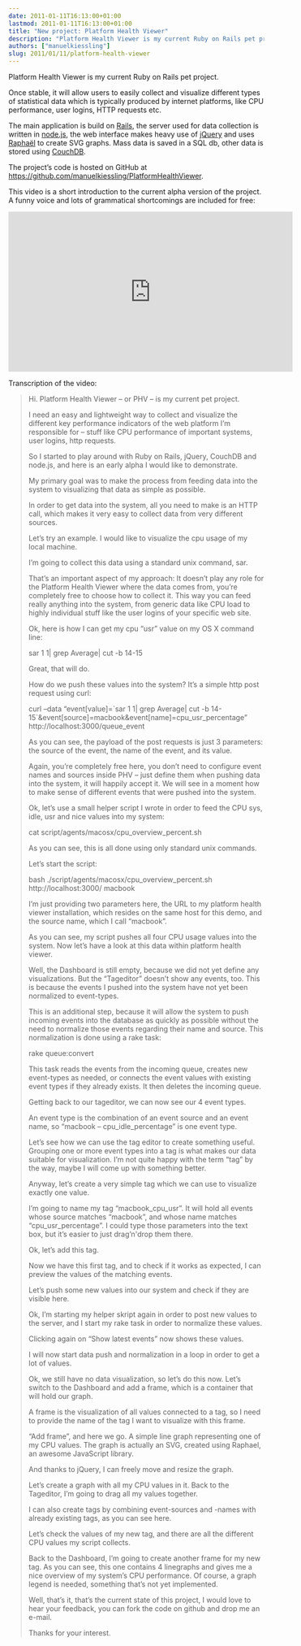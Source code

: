 ```yaml
---
date: 2011-01-11T16:13:00+01:00
lastmod: 2011-01-11T16:13:00+01:00
title: "New project: Platform Health Viewer"
description: "Platform Health Viewer is my current Ruby on Rails pet project."
authors: ["manuelkiessling"]
slug: 2011/01/11/platform-health-viewer
---
```


<p>
Platform Health Viewer is my current Ruby on Rails pet project.
</p>
<p>
Once stable, it will allow users to easily collect and visualize different types of statistical data which is typically produced by internet platforms, like CPU performance, user logins, HTTP requests etc.
</p>
<p>
The main application is build on <a href="http://rubyonrails.org/">Rails</a>, the server used for data collection is written in <a href="http://nodejs.org/">node.js</a>, the web interface makes heavy use of <a href="http://jquery.com/">jQuery</a> and uses <a href="http://raphaeljs.com/">Raphaël</a> to create SVG graphs. Mass data is saved in a SQL db, other data is stored using <a href="http://couchdb.apache.org/">CouchDB</a>.
</p>
<p>
The project’s code is hosted on GitHub at <a href="https://github.com/manuelkiessling/PlatformHealthViewer">https://github.com/manuelkiessling/PlatformHealthViewer</a>.
</p>
<p>
This video is a short introduction to the current alpha version of the project. A funny voice and lots of grammatical shortcomings are included for free:
</p>

<iframe width="560" height="315" src="https://www.youtube.com/embed/HI6SRqz_3D0?si=yvuGFMJWXNDPIIoK" title="YouTube video player" frameborder="0" allow="accelerometer; autoplay; clipboard-write; encrypted-media; gyroscope; picture-in-picture; web-share" allowfullscreen></iframe>

<br>
<p>
</p><p>

Transcription of the video:

</p><blockquote>
Hi. Platform Health Viewer – or PHV – is my current pet project.
<p>
I need an easy and lightweight way to collect and visualize the different key performance indicators of the web platform I’m responsible for – stuff like CPU performance of important systems, user logins, http requests.
</p><p>
So I started to play around with Ruby on Rails, jQuery, CouchDB and node.js, and here is an early alpha I would like to demonstrate.
</p><p>
My primary goal was to make the process from feeding data into the system to visualizing that data as simple as possible.
</p><p>
In order to get data into the system, all you need to make is an HTTP call, which makes it very easy to collect data from very different sources.
</p><p>
Let’s try an example. I would like to visualize the cpu usage of my local machine.
</p><p>
I’m going to collect this data using a standard unix command, sar.
</p><p>
That’s an important aspect of my approach: It doesn’t play any role for the Platform Health Viewer where the data comes from, you’re completely free to choose how to collect it.
This way you can feed really anything into the system, from generic data like CPU load to highly individual stuff like the user logins of your specific web site.
</p><p>
Ok, here is how I can get my cpu “usr” value on my OS X command line:
</p><p>
sar 1 1| grep Average| cut -b 14-15
</p><p>
Great, that will do.
</p><p>
How do we push these values into the system? It’s a simple http post request using curl:
</p><p>
curl –data “event[value]=`sar 1 1| grep Average| cut -b 14-15`&amp;event[source]=macbook&amp;event[name]=cpu_usr_percentage” http://localhost:3000/queue_event
</p><p>
As you can see, the payload of the post requests is just 3 parameters: the source of the event, the name of the event, and its value.
</p><p>
Again, you’re completely free here, you don’t need to configure event names and sources inside PHV – just define them when pushing data into the system, it will happily accept it. We will see in a moment how to make sense of different events that were pushed into the system.
</p><p>
Ok, let’s use a small helper script I wrote in order to feed the CPU sys, idle, usr and nice values into my system:
</p><p>
cat script/agents/macosx/cpu_overview_percent.sh
</p><p>
As you can see, this is all done using only standard unix commands.
</p><p>
Let’s start the script:
</p><p>
bash ./script/agents/macosx/cpu_overview_percent.sh http://localhost:3000/ macbook
</p><p>
I’m just providing two parameters here, the URL to my platform health viewer installation, which resides on the same host for this demo, and the source name, which I call “macbook”.
</p><p>
As you can see, my script pushes all four CPU usage values into the system. Now let’s have a look at this data within platform health viewer.
</p><p>
Well, the Dashboard is still empty, because we did not yet define any visualizations. But the “Tageditor” doesn’t show any events, too. This is because the events I pushed into the system have not yet been normalized to event-types.
</p><p>
This is an additional step, because it will allow the system to push incoming events into the database as quickly as possible without the need to normalize those events regarding their name and source. This normalization is done using a rake task:
</p><p>
rake queue:convert
</p><p>
This task reads the events from the incoming queue, creates new event-types as needed, or connects the event values with existing event types if they already exists. It then deletes the incoming queue.
</p><p>
Getting back to our tageditor, we can now see our 4 event types.
</p><p>
An event type is the combination of an event source and an event name, so “macbook – cpu_idle_percentage” is one event type.
</p><p>
Let’s see how we can use the tag editor to create something useful. Grouping one or more event types into a tag is what makes our data suitable for visualization. I’m not quite happy with the term “tag” by the way, maybe I will come up with something better.
</p><p>
Anyway, let’s create a very simple tag which we can use to visualize exactly one value.
</p><p>
I’m going to name my tag “macbook_cpu_usr”. It will hold all events whose source matches “macbook”, and whose name matches “cpu_usr_percentage”. I could type those parameters into the text box, but it’s easier to just drag’n'drop them there.
</p><p>
Ok, let’s add this tag.
</p><p>
Now we have this first tag, and to check if it works as expected, I can preview the values of the matching events.
</p><p>
Let’s push some new values into our system and check if they are visible here.
</p><p>
Ok, I’m starting my helper skript again in order to post new values to the server, and I start my rake task in order to normalize these values.
</p><p>
Clicking again on “Show latest events” now shows these values.
</p><p>
I will now start data push and normalization in a loop in order to get a lot of values.
</p><p>
Ok, we still have no data visualization, so let’s do this now. Let’s switch to the Dashboard and add a frame, which is a container that will hold our graph.
</p><p>
A frame is the visualization of all values connected to a tag, so I need to provide the name of the tag I want to visualize with this frame.
</p><p>
“Add frame”, and here we go. A simple line graph representing one of my CPU values. The graph is actually an SVG, created using Raphael, an awesome JavaScript library.
</p><p>
And thanks to jQuery, I can freely move and resize the graph.
</p><p>
Let’s create a graph with all my CPU values in it. Back to the Tageditor, I’m going to drag all my values together.
</p><p>
I can also create tags by combining event-sources and -names with already existing tags, as you can see here.
</p><p>
Let’s check the values of my new tag, and there are all the different CPU values my script collects.
</p><p>
Back to the Dashboard, I’m going to create another frame for my new tag. As you can see, this one contains 4 linegraphs and gives me a nice overview of my system’s CPU performance. Of course, a graph legend is needed, something that’s not yet implemented.
</p><p>
Well, that’s it, that’s the current state of this project, I would love to hear your feedback, you can fork the code on github and drop me an e-mail.
</p><p>
Thanks for your interest.
</p></blockquote>
